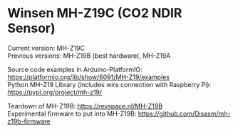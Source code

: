 Winsen MH-Z19C (CO2 NDIR Sensor)
================================

Current version: MH-Z19C  
Previous versions: MH-Z19B (best hardware), MH-Z19A

Source code examples in Arduino-PlatformIO: https://platformio.org/lib/show/6091/MH-Z19/examples  
Python MH-Z19 Library (includes wire connection with Raspberry Pi): https://pypi.org/project/mh-z19/

Teardown of MH-Z19B: https://revspace.nl/MH-Z19B  
Experimental firmware to put into MH-Z19B: https://github.com/Disasm/mh-z19b-firmware  
